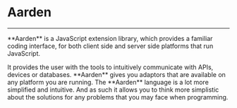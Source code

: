 # Aarden
--------
<p> **Aarden** is a JavaScript extension library, which provides a familiar coding interface, for both client side and server side platforms that run JavaScript.<p>
<p>It provides the user with the tools to intuitively communicate with APIs, devices or databases. **Aarden** gives you adaptors that are available on any platform you are running. The **Aarden** language is a lot more simplified and intuitive. And as such it allows you to think more simplistic about the solutions for any problems that you may face when programming.<p>
